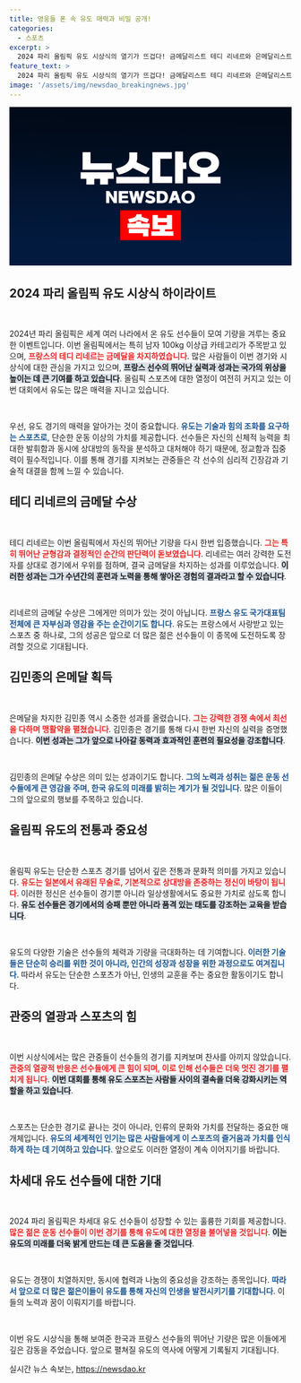```yaml
---
title: 영웅들 폰 속 유도 매력과 비밀 공개!
categories:
  - 스포츠
excerpt: >
  2024 파리 올림픽 유도 시상식의 열기가 뜨겁다! 금메달리스트 테디 리네르와 은메달리스트 김민종의 눈부신 순간이 포착된 현장 속으로 들어가 보세요. 클릭하세요!
feature_text: >
  2024 파리 올림픽 유도 시상식의 열기가 뜨겁다! 금메달리스트 테디 리네르와 은메달리스트 김민종의 눈부신 순간이 포착된 현장 속으로 들어가 보세요. 클릭하세요!
image: '/assets/img/newsdao_breakingnews.jpg'
---
```


<p><img src="/assets/img/newsdao_breakingnews.jpg" alt="ontimetimes 속보" /></p>

<h2 data-ke-size="size26">2024 파리 올림픽 유도 시상식 하이라이트</h2>

<p data-ke-size="size16">&nbsp;</p>

<p>2024년 파리 올림픽은 세계 여러 나라에서 온 유도 선수들이 모여 기량을 겨루는 중요한 이벤트입니다. 이번 올림픽에서는 특히 남자 100kg 이상급 카테고리가 주목받고 있으며, <b><span style="color: #ee2323;">프랑스의 테디 리네르는 금메달을 차지하였습니다</span></b>. 많은 사람들이 이번 경기와 시상식에 대한 관심을 가지고 있으며, <b><span style="background-color: #21538527;">프랑스 선수의 뛰어난 실력과 성과는 국가의 위상을 높이는 데 큰 기여를 하고 있습니다</span></b>. 올림픽 스포츠에 대한 열정이 여전히 커지고 있는 이번 대회에서 유도는 많은 매력을 지니고 있습니다.</p>

<p data-ke-size="size16">&nbsp;</p>

<p>우선, 유도 경기의 매력을 알아가는 것이 중요합니다. <b><span style="color: #1a5490;">유도는 기술과 힘의 조화를 요구하는 스포츠로</span></b>, 단순한 운동 이상의 가치를 제공합니다. 선수들은 자신의 신체적 능력을 최대한 발휘함과 동시에 상대방의 동작을 분석하고 대처해야 하기 때문에, 정교함과 집중력이 필수적입니다. 이를 통해 경기를 지켜보는 관중들은 각 선수의 심리적 긴장감과 기술적 대결을 함께 느낄 수 있습니다.</p>

<h2 data-ke-size="size26">테디 리네르의 금메달 수상</h2>

<p data-ke-size="size16">&nbsp;</p>

<p>테디 리네르는 이번 올림픽에서 자신의 뛰어난 기량을 다시 한번 입증했습니다. <b><span style="color: #ee2323;">그는 특히 뛰어난 균형감과 결정적인 순간의 판단력이 돋보였습니다</span></b>. 리네르는 여러 강력한 도전자를 상대로 경기에서 우위를 점하며, 결국 금메달을 차지하는 성과를 이루었습니다. <b><span style="background-color: #21538527;">이러한 성과는 그가 수년간의 훈련과 노력을 통해 쌓아온 경험의 결과라고 할 수 있습니다</span></b>.</p>

<p data-ke-size="size16">&nbsp;</p>

<p>리네르의 금메달 수상은 그에게만 의미가 있는 것이 아닙니다. <b><span style="color: #1a5490;">프랑스 유도 국가대표팀 전체에 큰 자부심과 영감을 주는 순간이기도 합니다</span></b>. 유도는 프랑스에서 사랑받고 있는 스포츠 중 하나로, 그의 성공은 앞으로 더 많은 젊은 선수들이 이 종목에 도전하도록 장려할 것으로 기대됩니다.</p>

<h2 data-ke-size="size26">김민종의 은메달 획득</h2>

<p data-ke-size="size16">&nbsp;</p>

<p>은메달을 차지한 김민종 역시 소중한 성과를 올렸습니다. <b><span style="color: #ee2323;">그는 강력한 경쟁 속에서 최선을 다하며 맹활약을 펼쳤습니다</span></b>. 김민종은 경기를 통해 다시 한번 자신의 실력을 증명했습니다. <b><span style="background-color: #21538527;">이번 성과는 그가 앞으로 나아갈 동력과 효과적인 훈련의 필요성을 강조합니다</span></b>.</p>

<p data-ke-size="size16">&nbsp;</p>

<p>김민종의 은메달 수상은 의미 있는 성과이기도 합니다. <b><span style="color: #1a5490;">그의 노력과 성취는 젊은 운동 선수들에게 큰 영감을 주며, 한국 유도의 미래를 밝히는 계기가 될 것입니다</span></b>. 많은 이들이 그의 앞으로의 행보를 주목하고 있습니다.</p>

<h2 data-ke-size="size26">올림픽 유도의 전통과 중요성</h2>

<p data-ke-size="size16">&nbsp;</p>

<p>올림픽 유도는 단순한 스포츠 경기를 넘어서 깊은 전통과 문화적 의미를 가지고 있습니다. <b><span style="color: #ee2323;">유도는 일본에서 유래된 무술로, 기본적으로 상대방을 존중하는 정신이 바탕이 됩니다</span></b>. 이러한 정신은 선수들이 경기뿐 아니라 일상생활에서도 중요한 가치로 삼도록 합니다. <b><span style="background-color: #21538527;">유도 선수들은 경기에서의 승패 뿐만 아니라 품격 있는 태도를 강조하는 교육을 받습니다</span></b>.</p>

<p data-ke-size="size16">&nbsp;</p>

<p>유도의 다양한 기술은 선수들의 체력과 기량을 극대화하는 데 기여합니다. <b><span style="color: #1a5490;">이러한 기술들은 단순히 승리를 위한 것이 아니라, 인간의 성장과 성장을 위한 과정으로도 여겨집니다</span></b>. 따라서 유도는 단순한 스포츠가 아닌, 인생의 교훈을 주는 중요한 활동이기도 합니다.</p>

<h2 data-ke-size="size26">관중의 열광과 스포츠의 힘</h2>

<p data-ke-size="size16">&nbsp;</p>

<p>이번 시상식에서는 많은 관중들이 선수들의 경기를 지켜보며 찬사를 아끼지 않았습니다. <b><span style="color: #ee2323;">관중의 열광적 반응은 선수들에게 큰 힘이 되며, 이로 인해 선수들은 더욱 멋진 경기를 펼치게 됩니다</span></b>. <b><span style="background-color: #21538527;">이번 대회를 통해 유도 스포츠는 사람들 사이의 결속을 더욱 강화시키는 역할을 하고 있습니다</span></b>.</p>

<p data-ke-size="size16">&nbsp;</p>

<p>스포츠는 단순한 경기로 끝나는 것이 아니라, 인류의 문화와 가치를 전달하는 중요한 매개체입니다. <b><span style="color: #1a5490;">유도의 세계적인 인기는 많은 사람들에게 이 스포츠의 즐거움과 가치를 인식하게 하는 데 기여하고 있습니다</span></b>. 앞으로도 이러한 열정이 계속 이어지기를 바랍니다.</p>

<h2 data-ke-size="size26">차세대 유도 선수들에 대한 기대</h2>

<p data-ke-size="size16">&nbsp;</p>

<p>2024 파리 올림픽은 차세대 유도 선수들이 성장할 수 있는 훌륭한 기회를 제공합니다. <b><span style="color: #ee2323;">많은 젊은 운동 선수들이 이번 경기를 통해 유도에 대한 열정을 불어넣을 것입니다</span></b>. <b><span style="background-color: #21538527;">이는 유도의 미래를 더욱 밝게 만드는 데 큰 도움을 줄 것입니다</span></b>.</p>

<p data-ke-size="size16">&nbsp;</p>

<p>유도는 경쟁이 치열하지만, 동시에 협력과 나눔의 중요성을 강조하는 종목입니다. <b><span style="color: #1a5490;">따라서 앞으로 더 많은 젊은이들이 유도를 통해 자신의 인생을 발전시키기를 기대합니다</span></b>. 이들의 노력과 꿈이 이뤄지기를 바랍니다.</p>

<p data-ke-size="size16">&nbsp;</p>

<p>이번 유도 시상식을 통해 보여준 한국과 프랑스 선수들의 뛰어난 기량은 많은 이들에게 깊은 감동을 주었습니다. 앞으로 펼쳐질 유도의 역사에 어떻게 기록될지 기대됩니다.</p>
실시간 뉴스 속보는, <a href="https://newsdao.kr" rel="dofollow">https://newsdao.kr</a>


